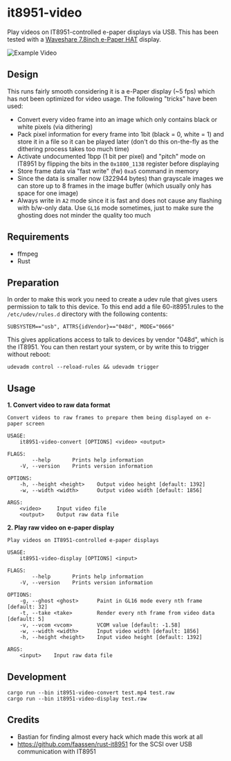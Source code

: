 # it8951-video

Play videos on IT8951-controlled e-paper displays via USB. This has been tested with a [Waveshare 7.8inch e-Paper HAT](https://www.waveshare.com/wiki/7.8inch_e-Paper_HAT) display.

![Example Video](example.gif)

## Design

This runs fairly smooth considering it is a e-Paper display (~5 fps) which has not been optimized for video usage. The following "tricks" have been used:

* Convert every video frame into an image which only contains black or white pixels (via dithering)
* Pack pixel information for every frame into 1bit (black = 0, white = 1) and store it in a file so it can be played later (don't do this on-the-fly as the dithering process takes too much time)
* Activate undocumented 1bpp (1 bit per pixel) and "pitch" mode on IT8951 by flipping the bits in the `0x1800_1138` register before displaying
* Store frame data via "fast write" (fw) `0xa5` command in memory
* Since the data is smaller now (322944 bytes) than grayscale images we can store up to 8 frames in the image buffer (which usually only has space for one image)
* Always write in `A2` mode since it is fast and does not cause any flashing with b/w-only data. Use `GL16` mode sometimes, just to make sure the ghosting does not minder the quality too much

## Requirements

* ffmpeg
* Rust

## Preparation

In order to make this work you need to create a udev rule that gives users permission to talk to this device. To this end add a file 60-it8951.rules to the `/etc/udev/rules.d` directory with the following contents:

```
SUBSYSTEM=="usb", ATTRS{idVendor}=="048d", MODE="0666"
```

This gives applications access to talk to devices by vendor "048d", which is the IT8951. You can then restart your system, or by write this to trigger without reboot:

```
udevadm control --reload-rules && udevadm trigger
```

## Usage

**1. Convert video to raw data format**

```
Convert videos to raw frames to prepare them being displayed on e-paper screen

USAGE:
    it8951-video-convert [OPTIONS] <video> <output>

FLAGS:
        --help       Prints help information
    -V, --version    Prints version information

OPTIONS:
    -h, --height <height>    Output video height [default: 1392]
    -w, --width <width>      Output video width [default: 1856]

ARGS:
    <video>     Input video file
    <output>    Output raw data file
```

**2. Play raw video on e-paper display**

```
Play videos on IT8951-controlled e-paper displays

USAGE:
    it8951-video-display [OPTIONS] <input>

FLAGS:
        --help       Prints help information
    -V, --version    Prints version information

OPTIONS:
    -g, --ghost <ghost>      Paint in GL16 mode every nth frame [default: 32]
    -t, --take <take>        Render every nth frame from video data [default: 5]
    -v, --vcom <vcom>        VCOM value [default: -1.58]
    -w, --width <width>      Input video width [default: 1856]
    -h, --height <height>    Input video height [default: 1392]

ARGS:
    <input>    Input raw data file
```

## Development

```
cargo run --bin it8951-video-convert test.mp4 test.raw
cargo run --bin it8951-video-display test.raw
```

## Credits

* Bastian for finding almost every hack which made this work at all
* https://github.com/faassen/rust-it8951 for the SCSI over USB communication with IT8951
